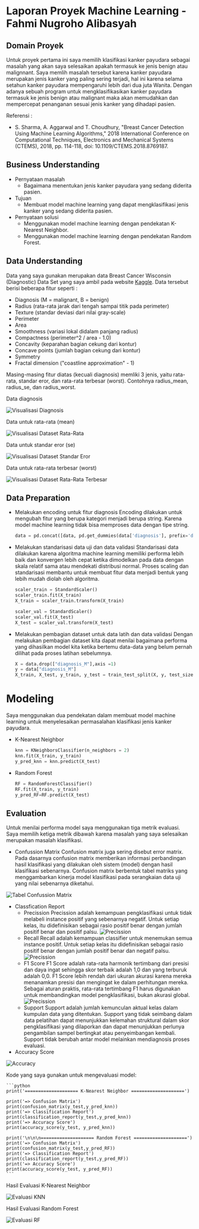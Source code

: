 # Laporan Proyek Machine Learning - Fahmi Nugroho Alibasyah

## Domain Proyek
Untuk proyek pertama ini saya memilih klasifikasi kanker payudara sebagai masalah yang akan saya selesaikan apakah termasuk ke jenis benign atau malignnant. Saya memlih masalah tersebut karena kanker payudara merupakan jenis kanker yang paling sering terjadi, hal ini karena selama setahun kanker payudara mempengaruhi lebih dari dua juta Wanita. Dengan adanya sebuah program untuk mengklasifikasikan kanker payudara termasuk ke jenis benign atau malignant maka akan memudahkan dan mempercepat penanganan sesuai jenis kanker yang dihadapi pasien.

Referensi :
* S. Sharma, A. Aggarwal and T. Choudhury, "Breast Cancer Detection Using Machine Learning Algorithms," 2018 International Conference on Computational Techniques, Electronics and Mechanical Systems (CTEMS), 2018, pp. 114-118, doi: 10.1109/CTEMS.2018.8769187.

## Business Understanding
* Pernyataan masalah
    * Bagaimana menentukan jenis kanker payudara yang sedang diderita pasien.
* Tujuan
    * Membuat model machine learning yang dapat mengklasifikasi jenis kanker yang sedang diderita pasien.
* Pernyataan solusi
    * Menggunakan model machine learning dengan pendekatan K-Nearest Neighbor.
    * Menggunakan model machine learning dengan pendekatan Random Forest.

## Data Understanding
Data yang saya gunakan merupakan data Breast Cancer Wisconsin (Diagnostic) Data Set yang saya ambil pada website [Kaggle](https://www.kaggle.com/uciml/breast-cancer-wisconsin-data). Data tersebut berisi beberapa fitur seperti :
* Diagnosis (M = malignant, B = benign)
* Radius (rata-rata jarak dari tengah sampai titik pada perimeter)
* Texture (standar deviasi dari nilai gray-scale)
* Perimeter
* Area
* Smoothness (variasi lokal didalam panjang radius)
* Compactness (perimeter^2 / area - 1.0)
* Concavity (keparahan bagian cekung dari kontur)
* Concave points (jumlah bagian cekung dari kontur)
* Symmetry
* Fractal dimension ("coastline approximation" - 1)

Masing-masing fitur diatas (kecuali diagnosis) memliki 3 jenis, yaitu rata-rata, standar eror, dan rata-rata terbesar (worst). Contohnya radius_mean, radius_se, dan radius_worst.

Data diagnosis

![Visualisasi Diagnosis](https://github.com/fahmi-nugroho/gambar/blob/main/gambar4.png)

Data untuk rata-rata (mean)

![Visualisasi Dataset Rata-Rata](https://github.com/fahmi-nugroho/gambar/blob/main/gambar1.png)

Data untuk standar eror (se)

![Visualisasi Dataset Standar Eror](https://github.com/fahmi-nugroho/gambar/blob/main/gambar2.png)

Data untuk rata-rata terbesar (worst)

![Visualisasi Dataset Rata-Rata Terbesar](https://github.com/fahmi-nugroho/gambar/blob/main/gambar3.png)

## Data Preparation
* Melakukan encoding untuk fitur diagnosis
Encoding dilakukan untuk mengubah fitur yang berupa kategori menjadi berupa string. Karena model machine learning tidak bisa memproses data dengan tipe string.
    ```python
    data = pd.concat([data, pd.get_dummies(data['diagnosis'], prefix='diagnosis', drop_first=True)],axis=1)
    ```
* Melakukan standarisasi data uji dan data validasi
Standarisasi data dilakukan karena algoritma machine learning memiliki performa lebih baik dan konvergen lebih cepat ketika dimodelkan pada data dengan skala relatif sama atau mendekati distribusi normal. Proses scaling dan standarisasi membantu untuk membuat fitur data menjadi bentuk yang lebih mudah diolah oleh algoritma.
    ```python
    scaler_train = StandardScaler()
    scaler_train.fit(X_train)
    X_train = scaler_train.transform(X_train)
    
    scaler_val = StandardScaler()
    scaler_val.fit(X_test)
    X_test = scaler_val.transform(X_test)
    ```
* Melakukan pembagian dataset untuk data latih dan data validasi
Dengan melakukan pembagian dataset kita dapat menilai bagaimana performa yang dihasilkan model kita ketika bertemu data-data yang belum pernah dilihat pada proses latihan sebelumnya.
    ```python
    X = data.drop(["diagnosis_M"],axis =1)
    y = data["diagnosis_M"]
    X_train, X_test, y_train, y_test = train_test_split(X, y, test_size = 0.2)
    ```

# Modeling
Saya menggunakan dua pendekatan dalam membuat model machine learning untuk menyelesaikan permasalahan klasifikasi jenis kanker payudara.
* K-Nearest Neighbor
    ```python
    knn = KNeighborsClassifier(n_neighbors = 2)
    knn.fit(X_train, y_train)
    y_pred_knn = knn.predict(X_test)
    ```
* Random Forest
    ```python
    RF = RandomForestClassifier()
    RF.fit(X_train, y_train)
    y_pred_RF=RF.predict(X_test)
    ```

## Evaluation
Untuk menilai performa model saya menggunakan tiga metrik evaluasi. Saya memilih ketiga metrik dibawah karena masalah yang saya selesaikan merupakan masalah klasifikasi.
* Confussion Matrix
Confusion matrix juga sering disebut error matrix. Pada dasarnya confusion matrix memberikan informasi perbandingan hasil klasifikasi yang dilakukan oleh sistem (model) dengan hasil klasifikasi sebenarnya. Confusion matrix berbentuk tabel matriks yang menggambarkan kinerja model klasifikasi pada serangkaian data uji yang nilai sebenarnya diketahui.

![Tabel Confussion Matrix](https://github.com/fahmi-nugroho/gambar/blob/main/confussionmatrix.png)
* Classfication Report
    * Precission
Precission adalah kemampuan pengklasifikasi untuk tidak melabeli instance positif yang sebenarnya negatif. Untuk setiap kelas, itu didefinisikan sebagai rasio positif benar dengan jumlah positif benar dan positif palsu. ![Precission](https://github.com/fahmi-nugroho/gambar/blob/main/precision.png)
    * Recall
Recall adalah kemampuan classifier untuk menemukan semua instance positif. Untuk setiap kelas itu didefinisikan sebagai rasio positif benar dengan jumlah positif benar dan negatif palsu. ![Precission](https://github.com/fahmi-nugroho/gambar/blob/main/recall.png)
    * F1 Score
F1 Score adalah rata-rata harmonik tertimbang dari presisi dan daya ingat sehingga skor terbaik adalah 1,0 dan yang terburuk adalah 0,0. F1 Score lebih rendah dari ukuran akurasi karena mereka menanamkan presisi dan mengingat ke dalam perhitungan mereka. Sebagai aturan praktis, rata-rata tertimbang F1 harus digunakan untuk membandingkan model pengklasifikasi, bukan akurasi global. ![Precission](https://github.com/fahmi-nugroho/gambar/blob/main/f1.png)
    * Support
Support adalah jumlah kemunculan aktual kelas dalam kumpulan data yang ditentukan. Support yang tidak seimbang dalam data pelatihan dapat menunjukkan kelemahan struktural dalam skor pengklasifikasi yang dilaporkan dan dapat menunjukkan perlunya pengambilan sampel bertingkat atau penyeimbangan kembali. Support tidak berubah antar model melainkan mendiagnosis proses evaluasi.
* Accuracy Score

![Accuracy](https://github.com/fahmi-nugroho/gambar/blob/main/accuracy.png)

Kode yang saya gunakan untuk mengevaluasi model:

    ```python
    print('==================== K-Nearest Neighbor ====================')
    
    print('=> Confusion Matrix')
    print(confusion_matrix(y_test,y_pred_knn))
    print('=> Classification Report')
    print(classification_report(y_test,y_pred_knn))
    print('=> Accuracy Score')
    print(accuracy_score(y_test, y_pred_knn))
    
    print('\n\n\n==================== Random Forest ====================')
    print('=> Confusion Matrix')
    print(confusion_matrix(y_test,y_pred_RF))
    print('=> Classification Report')
    print(classification_report(y_test,y_pred_RF))
    print('=> Accuracy Score')
    print(accuracy_score(y_test, y_pred_RF))
    ```

Hasil Evaluasi K-Nearest Neighbor

![Evaluasi KNN](https://github.com/fahmi-nugroho/gambar/blob/main/gambar5.png)

Hasil Evaluasi Random Forest

![Evaluasi RF](https://github.com/fahmi-nugroho/gambar/blob/main/gambar6.png)
